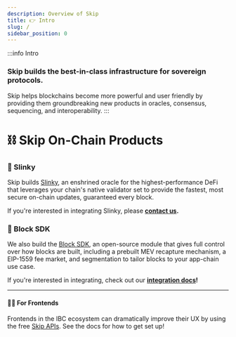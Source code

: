 ```yaml
---
description: Overview of Skip
title: 👉 Intro
slug: /
sidebar_position: 0
---
```


:::info Intro

### Skip builds the best-in-class infrastructure for sovereign protocols.

Skip helps blockchains become more powerful and user friendly by providing them groundbreaking new products in oracles, consensus, sequencing, and interoperability.
:::

# ⛓️ Skip On-Chain Products

### 🔮 Slinky

Skip builds [Slinky](/slinky/overview), an enshrined oracle for the highest-performance DeFi that leverages your chain's native validator set to provide the fastest, most secure on-chain updates, guaranteed every block.

If you're interested in integrating Slinky, please <b>[contact us](https://skip.money/contact).</b>

### 🧱 Block SDK

We also build the [Block SDK](/blocksdk/overview), an open-source module that gives full control over how blocks are built, including a prebuilt MEV recapture mechanism, a EIP-1559 fee market, and segmentation to tailor blocks to your app-chain use case.

If you're interested in integrating, check out our <b>[integration docs](/blocksdk/0-integrate-the-sdk)!</b>

<hr class="dotted" />

#### 👩‍💻 For Frontends

Frontends in the IBC ecosystem can dramatically improve their UX by using the free [Skip APIs](https://api-docs.skip.money/docs). See the docs for how to get set up!
